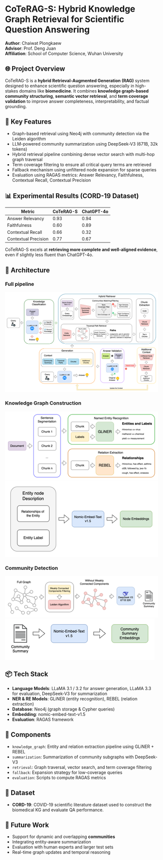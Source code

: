 # CoTeRAG-S: Hybrid Knowledge Graph Retrieval for Scientific Question Answering

**Author**: Chaiwat Plongkaew  
**Advisor**: Prof. Deng Juan  
**Affiliation**: School of Computer Science, Wuhan University

## 🌐 Project Overview

CoTeRAG-S is a **hybrid Retrieval-Augmented Generation (RAG)** system designed to enhance scientific question answering, especially in high-stakes domains like **biomedicine**. It combines **knowledge graph-based community structuring**, **semantic vector retrieval**, and **term coverage validation** to improve answer completeness, interpretability, and factual grounding.

## 🎯 Key Features

- Graph-based retrieval using Neo4j with community detection via the Leiden algorithm
- LLM-powered community summarization using DeepSeek-V3 (671B, 32k tokens)
- Hybrid retrieval pipeline combining dense vector search with multi-hop graph traversal
- Term coverage filtering to ensure all critical query terms are retrieved
- Fallback mechanism using unfiltered node expansion for sparse queries
- Evaluation using RAGAS metrics: Answer Relevancy, Faithfulness, Contextual Recall, Contextual Precision

## 📊 Experimental Results (CORD-19 Dataset)

| Metric               | CoTeRAG-S | ChatGPT-4o |
|----------------------|-----------|------------|
| Answer Relevancy     | 0.93      | 0.94       |
| Faithfulness         | 0.60      | 0.89       |
| Contextual Recall    | 0.66      | 0.32       |
| Contextual Precision | 0.77      | 0.67       |

CoTeRAG-S excels at **retrieving more complete and well-aligned evidence**, even if slightly less fluent than ChatGPT-4o.

## 🧠 Architecture

### Full pipeline
<img src="architecture/Full Diagram.drawio.png">

### Knowledge Graph Construction
<img src="architecture/Data preprocessing pipepline.drawio.png">
<img src="architecture/enity embedding.drawio.png">

### Community Detection
<img src="architecture/Community Detection.drawio.png">
<img src="architecture/Community Summary Embedding.drawio.png">



## 📦 Tech Stack

- **Language Models**: LLaMA 3.1 / 3.2 for answer generation, LLaMA 3.3 for evaluation, DeepSeek-V3 for summarization
- **NER & RE Models**: GLiNER (entity recognition), REBEL (relation extraction)
- **Database**: Neo4j (graph storage & Cypher queries)
- **Embedding**: nomic-embed-text-v1.5
- **Evaluation**: RAGAS framework

## 🧪 Components

- `knowledge_graph`: Entity and relation extraction pipeline using GLiNER + REBEL
- `summarization`: Summarization of community subgraphs with DeepSeek-V3
- `retrieval`: Graph traversal, vector search, and term coverage filtering
- `fallback`: Expansion strategy for low-coverage queries
- `evaluation`: Scripts to compute RAGAS metrics

## 📂 Dataset

- **CORD-19**: COVID-19 scientific literature dataset used to construct the biomedical KG and evaluate QA performance.


## 📌 Future Work
- Support for dynamic and overlapping **communities**
- Integrating entity-aware summarization
- Evaluation with human experts and larger test sets
- Real-time graph updates and temporal reasoning